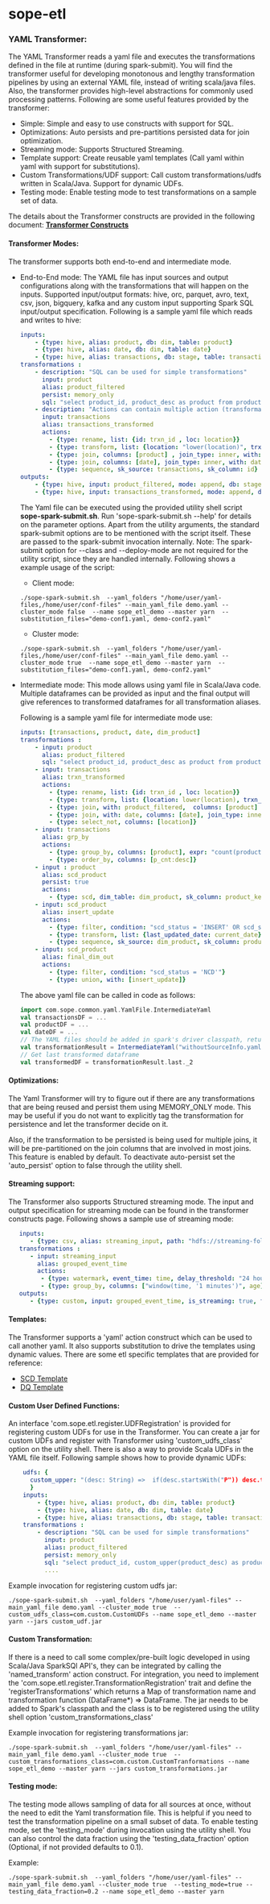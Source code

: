 sope-etl
========

### YAML Transformer:

The YAML Transformer reads a yaml file and executes the transformations defined in the file at runtime (during spark-submit).
You will find the transformer useful for developing monotonous and lengthy transformation pipelines by using an external YAML file, instead of writing scala/java files.
Also, the transformer provides high-level abstractions for commonly used processing patterns.
Following are some useful features provided by the transformer:
- Simple: Simple and easy to use constructs with support for SQL.
- Optimizations: Auto persists and pre-partitions persisted data for join optimization.
- Streaming mode: Supports Structured Streaming.
- Template support: Create reusable yaml templates (Call yaml within yaml with support for substitutions).
- Custom Transformations/UDF support: Call custom transformations/udfs written in Scala/Java. Support for dynamic UDFs.
- Testing mode:  Enable testing mode to test transformations on a sample set of data.

The details about the Transformer constructs are provided in the following document: [**Transformer Constructs**](yaml-transformer-constructs.md)

#### Transformer Modes:

The transformer supports both end-to-end and intermediate mode.
  - End-to-End mode:
        The YAML file has input sources and output configurations along with the transformations that will happen on the inputs.
        Supported input/output formats: hive, orc, parquet, avro, text, csv, json, bigquery, kafka and any custom input supporting Spark SQL input/output specification.
        Following is a sample yaml file which reads and writes to hive:

    ```yaml
    inputs:
        - {type: hive, alias: product, db: dim, table: product}
        - {type: hive, alias: date, db: dim, table: date}
        - {type: hive, alias: transactions, db: stage, table: transactions}
    transformations :
        - description: "SQL can be used for simple transformations"
          input: product
          alias: product_filtered
          persist: memory_only
          sql: "select product_id, product_desc as product from product where product_desc != 'N.A.'"
        - description: "Actions can contain multiple action (transformation) steps"
          input: transactions
          alias: transactions_transformed
          actions:
            - {type: rename, list: {id: trxn_id , loc: location}}
            - {type: transform, list: {location: "lower(location)", trxn_id: "concat(trxn_id, location)", rank: "RANK() OVER (PARTITION BY location order by date desc)"}}
            - {type: join, columns: [product] , join_type: inner, with: product_filtered}
            - {type: join, columns: [date], join_type: inner, with: date}
            - {type: sequence, sk_source: transactions, sk_column: id}
    outputs:
        - {type: hive, input: product_filtered, mode: append, db: stage, table: temp_product}
        - {type: hive, input: transactions_transformed, mode: append, db: stage, table: transformed_transaction}
    ```
    The Yaml file can be executed using the provided utility shell script **sope-spark-submit.sh**. Run 'sope-spark-submit.sh --help' for details on the parameter options.
    Apart from the utility arguments, the standard spark-submit options are to be mentioned with the script itself. These are passed to the spark-submit invocation internally. 
    Note: The spark-submit option for --class and --deploy-mode are not required for the utility script, since they are handled internally.
    Following shows a example usage of the script:
    
    - Client mode:
    ```shell
    ./sope-spark-submit.sh  --yaml_folders "/home/user/yaml-files,/home/user/conf-files" --main_yaml_file demo.yaml --cluster_mode false  --name sope_etl_demo --master yarn  --substitution_files="demo-conf1.yaml, demo-conf2.yaml"
    ```
    
    - Cluster mode:
    ```shell
    ./sope-spark-submit.sh  --yaml_folders "/home/user/yaml-files,/home/user/conf-files" --main_yaml_file demo.yaml --cluster_mode true  --name sope_etl_demo --master yarn  --substitution_files="demo-conf1.yaml, demo-conf2.yaml"
    ```
    
   -   Intermediate mode:
        This mode allows using yaml file in Scala/Java code. Multiple dataframes can be provided as input and the final output will give references to transformed dataframes for all transformation aliases.

        Following is a sample yaml file for intermediate mode use:
        ```yaml
        inputs: [transactions, product, date, dim_product]
        transformations :
            - input: product
              alias: product_filtered
              sql: "select product_id, product_desc as product from product where product_desc != 'N.A.'"
            - input: transactions
              alias: trxn_transformed
              actions:
                - {type: rename, list: {id: trxn_id , loc: location}}
                - {type: transform, list: {location: lower(location), trxn_id: "concat(trxn_id, location)", rank: "RANK() OVER (PARTITION BY location order by date desc)"}}
                - {type: join, with: product_filtered,  columns: [product] , join_type: inner}
                - {type: join, with: date, columns: [date], join_type: inner}
                - {type: select_not, columns: [location]}
            - input: transactions
              alias: grp_by
              actions:
                - {type: group_by, columns: [product], expr: "count(product) as p_cnt"}
                - {type: order_by, columns: [p_cnt:desc]}
            - input : product
              alias: scd_product
              persist: true
              actions:
                - {type: scd, dim_table: dim_product, sk_column: product_key, natural_keys: [product_id], derived_columns: [derived_attr], meta_columns: [last_updated_date]}
            - input: scd_product
              alias: insert_update
              actions:
                - {type: filter, condition: "scd_status = 'INSERT' OR scd_status = 'UPDATE'"}
                - {type: transform, list: {last_updated_date: current_date}}
                - {type: sequence, sk_source: dim_product, sk_column: product_key}
            - input: scd_product
              alias: final_dim_out
              actions:
                - {type: filter, condition: "scd_status = 'NCD'"}
                - {type: union, with: [insert_update]}
        ```
        The above yaml file can be called in code as follows:
        ```scala
        import com.sope.common.yaml.YamlFile.IntermediateYaml
        val transactionsDF = ...
        val productDF = ...
        val dateDF = ...
        // The YAML files should be added in spark's driver classpath, returns list of Tuple of alias and transformed dataframes
        val transformationResult = IntermediateYaml("withoutSourceInfo.yaml").getTransformedDFs(transactionsDF, productDF, dateDF)
        // Get last transformed dataframe
        val transformedDF = transformationResult.last._2
        ```

#### Optimizations:
The Yaml Transformer will try to figure out if there are any transformations that are being reused and persist them using MEMORY_ONLY mode. 
This may be useful if you do not want to explicitly tag the transformation for persistence and let the transformer decide on it.

Also, if the transformation to be persisted is being used for multiple joins, it will be pre-partitioned on the join columns that are involved in most joins.
This feature is enabled by default. To deactivate auto-persist set the 'auto_persist' option to false through the utility shell.

#### Streaming support:
The Transformer also supports Structured streaming mode. The input and output specification for streaming mode can be found in the
transformer constructs page. Following shows a sample use of streaming mode:

```yaml
   inputs:
      - {type: csv, alias: streaming_input, path: "hdfs://streaming-folder", options: {header: true}, is_streaming: true, schema_file: csv_schema.yaml}
   transformations :
      - input: streaming_input
        alias: grouped_event_time
        actions:
         - {type: watermark, event_time: time, delay_threshold: "24 hours"}
         - {type: group_by, columns: ["window(time, '1 minutes')", age], expr: "count(*)"}
   outputs:
      - {type: custom, input: grouped_event_time, is_streaming: true, format: console, output_mode: complete}
```


#### Templates:
The Transformer supports a 'yaml' action construct which can be used to call another yaml. It also supports substitution to drive the templates using dynamic values.
There are some etl specific templates that are provided for reference:
- [SCD Template](templates/scd_template.yaml)
- [DQ Template](templates/data_quality_template.yaml)

#### Custom User Defined Functions:
An interface 'com.sope.etl.register.UDFRegistration' is provided for registering custom UDFs for use in the Transformer.
You can create a jar for custom UDFs and register with Transformer using 'custom_udfs_class' option on the utility shell.
There is also a way to provide Scala UDFs in the YAML file itself. Following sample shows how to provide dynamic UDFs:

```yaml
    udfs: {
      custom_upper: "(desc: String) =>  if(desc.startsWith("P")) desc.toUpperCase else desc"
      }
    inputs:
        - {type: hive, alias: product, db: dim, table: product}
        - {type: hive, alias: date, db: dim, table: date}
        - {type: hive, alias: transactions, db: stage, table: transactions}
    transformations :
        - description: "SQL can be used for simple transformations"
          input: product
          alias: product_filtered
          persist: memory_only
          sql: "select product_id, custom_upper(product_desc) as product from product where product_desc != 'N.A.'"
          ....
```

Example invocation for registering custom udfs jar:

```shell
./sope-spark-submit.sh  --yaml_folders "/home/user/yaml-files" --main_yaml_file demo.yaml --cluster_mode true  --custom_udfs_class=com.custom.CustomUDFs --name sope_etl_demo --master yarn --jars custom_udf.jar
```

#### Custom Transformation:
If there is a need to call some complex/pre-built logic developed in using Scala/Java SparkSQl API's, they can be integrated by calling the 'named_transform' action construct.
For integration, you need to implement the 'com.sope.etl.register.TransformationRegistration' trait and define the 'registerTransformations' which returns a Map of transformation name and transformation function (DataFrame*) => DataFrame.
The jar needs to be added to Spark's classpath and the class is to be registered using the utility shell option 'custom_transformations_class'

Example invocation for registering transformations jar: 
```shell
./sope-spark-submit.sh  --yaml_folders "/home/user/yaml-files" --main_yaml_file demo.yaml --cluster_mode true  --custom_transformations_class=com.custom.CustomTranformations --name sope_etl_demo --master yarn --jars custom_transformations.jar
```

#### Testing mode:
The testing mode allows sampling of data for all sources at once, without the need to edit the Yaml transformation file.
This is helpful if you need to test the transformation pipeline on a small subset of data.
To enable testing mode, set the 'testing_mode' during invocation using the utility shell. You can also control the data fraction using the 'testing_data_fraction' option (Optional, if not provided defaults to 0.1).

Example:
```shell
./sope-spark-submit.sh  --yaml_folders "/home/user/yaml-files" --main_yaml_file demo.yaml --cluster_mode true  --testing_mode=true --testing_data_fraction=0.2 --name sope_etl_demo --master yarn
```